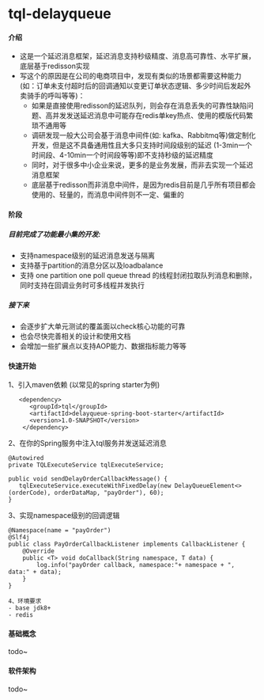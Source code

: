 # tql-delayqueue

#### 介绍
  - 这是一个延迟消息框架，延迟消息支持秒级精度、消息高可靠性、水平扩展，底层基于redisson实现
  - 写这个的原因是在公司的电商项目中，发现有类似的场景都需要这种能力(如：订单未支付超时后的回调通知以变更订单状态逻辑、多少时间后发起外卖骑手的呼叫等等)：
      - 如果是直接使用redisson的延迟队列，则会存在消息丢失的可靠性缺陷问题、高并发发送延迟消息中可能存在redis单key热点、使用的模版代码繁琐不通用等
      - 调研发现一般大公司会基于消息中间件(如: kafka、Rabbitmq等)做定制化开发，但是这不具备通用性且大多只支持时间段级别的延迟 (1-3min一个时间段、4-10min一个时间段等等)即不支持秒级的延迟精度
      - 同时，对于很多中小企业来说，更多的是业务发展，而非去实现一个延迟消息框架
      - 底层基于redisson而非消息中间件，是因为redis目前是几乎所有项目都会使用的、轻量的，而消息中间件则不一定、偏重的
  
        
#### 阶段 
  ##### 目前完成了功能最小集的开发:
  - 支持namespace级别的延迟消息发送与隔离
  - 支持基于partition的消息分区以及loadbalance
  - 支持 one partition one poll queue thread 的线程封闭拉取队列消息和删除，同时支持在回调业务时可多线程并发执行 
  
  ##### 接下来
  - 会逐步扩大单元测试的覆盖面以check核心功能的可靠
  - 也会尽快完善相关的设计和使用文档
  - 会增加一些扩展点以支持AOP能力、数据指标能力等等

#### 快速开始
1、引入maven依赖 (以常见的spring starter为例)

```
   <dependency>
      <groupId>tql</groupId>
      <artifactId>delayqueue-spring-boot-starter</artifactId>
      <version>1.0-SNAPSHOT</version>
    </dependency>
```

2、在你的Spring服务中注入tql服务并发送延迟消息

```
@Autowired
private TQLExecuteService tqlExecuteService;

public void sendDelayOrderCallbackMessage() {
   tqlExecuteService.executeWithFixedDelay(new DelayQueueElement<>(orderCode), orderDataMap, "payOrder"), 60);
}
```

3、实现namespace级别的回调逻辑

```
@Namespace(name = "payOrder")
@Slf4j
public class PayOrderCallbackListener implements CallbackListener {
    @Override
    public <T> void doCallback(String namespace, T data) {
        log.info("payOrder callback, namespace:"+ namespace + ", data:" + data);
    }
}

4、环境要求
- base jdk8+
- redis
```

#### 基础概念

todo~


#### 软件架构

todo~


